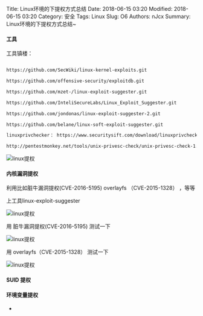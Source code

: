 Title: Linux环境的下提权方式总结
Date: 2018-06-15 03:20
Modified: 2018-06-15 03:20
Category: 安全
Tags: Linux
Slug: O6
Authors: nJcx
Summary: Linux环境的下提权方式总结~

#### 工具


工具镇楼：

```bash

https://github.com/SecWiki/linux-kernel-exploits.git

https://github.com/offensive-security/exploitdb.git

https://github.com/mzet-/linux-exploit-suggester.git

https://github.com/InteliSecureLabs/Linux_Exploit_Suggester.git

https://github.com/jondonas/linux-exploit-suggester-2.git

https://github.com/belane/linux-soft-exploit-suggester.git

linuxprivchecker： https://www.securitysift.com/download/linuxprivchecker.py

http://pentestmonkey.net/tools/unix-privesc-check/unix-privesc-check-1.4.tar.gz

```

![linux提权](../images/WechatIMG169.png)


#### 内核漏洞提权

 利用比如脏牛漏洞提权(CVE-2016-5195) overlayfs （CVE-2015-1328）
，等等

上工具linux-exploit-suggester

![linux提权](../images/WechatIMG180.jpeg)


用 脏牛漏洞提权(CVE-2016-5195) 测试一下 

![linux提权](../images/WechatIMG96.jpeg)


用 overlayfs（CVE-2015-1328） 测试一下 

![linux提权](../images/WechatIMG182.jpeg)
 


#### SUID 提权


#### 环境变量提权


-  

 
